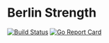 # Berlin Strength

[![Build Status](https://travis-ci.org/squat/berlinstrength.svg?branch=master)](https://travis-ci.org/squat/berlinstrength)
[![Go Report Card](https://goreportcard.com/badge/github.com/squat/berlinstrength)](https://goreportcard.com/report/github.com/squat/berlinstrength)
